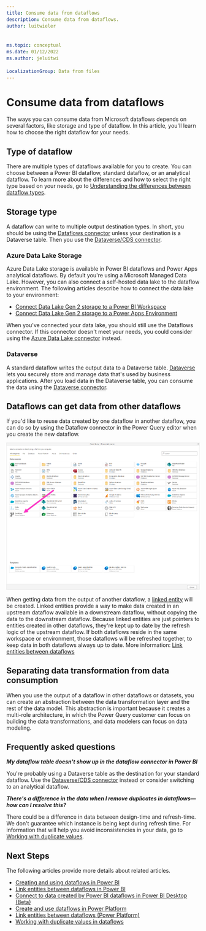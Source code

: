 ```yaml
---
title: Consume data from dataflows
description: Consume data from dataflows.
author: luitwieler


ms.topic: conceptual
ms.date: 01/12/2022
ms.author: jeluitwi

LocalizationGroup: Data from files
---
```


# Consume data from dataflows

The ways you can consume data from Microsoft dataflows depends on several factors, like storage and type of dataflow. In this article, you'll learn how to choose the right dataflow for your needs.

## Type of dataflow

There are multiple types of dataflows available for you to create. You can choose between a Power BI dataflow, standard dataflow, or an analytical dataflow. To learn more about the differences and how to select the right type based on your needs, go to [Understanding the differences between dataflow types](understanding-differences-between-analytical-standard-dataflows.md).

## Storage type

A dataflow can write to multiple output destination types. In short, you should be using the [Dataflows connector](../Connectors/Dataflows.md) unless your destination is a Dataverse table. Then you use the [Dataverse/CDS connector](../Connectors/Dataverse.md).

### Azure Data Lake Storage

Azure Data Lake storage is available in Power BI dataflows and Power Apps analytical dataflows. By default you're using a Microsoft Managed Data Lake. However, you can also connect a self-hosted data lake to the dataflow environment. The following articles describe how to connect the data lake to your environment:

- [Connect Data Lake Gen 2 storage to a Power BI Workspace](/power-bi/transform-model/dataflows/dataflows-azure-data-lake-storage-integration)
- [Connect Data Lake Gen 2 storage to a Power Apps Environment](./connect-azure-data-lake-storage-for-dataflow.md)

When you've connected your data lake, you should still use the Dataflows connector. If this connector doesn't meet your needs, you could consider using the [Azure Data Lake connector](../Connectors/DataLakeStorage.md) instead.

### Dataverse

A standard dataflow writes the output data to a Dataverse table. [Dataverse](/powerapps/maker/data-platform/data-platform-intro) lets you securely store and manage data that's used by business applications. After you load data in the Dataverse table, you can consume the data using the [Dataverse connector](../Connectors/Dataverse.md).

## Dataflows can get data from other dataflows

If you'd like to reuse data created by one dataflow in another dataflow, you can do so by using the Dataflow connector in the Power Query editor when you create the new dataflow.

[![Get data from a dataflow.](media/dataflows-linked-entities/linked-entities-03.png)](media/dataflows-linked-entities/linked-entities-03.png#lightbox)

When getting data from the output of another dataflow, a [linked entity](/data-integration/dataflows/dataflows-linked-entities) will be created. Linked entities provide a way to make data created in an upstream dataflow available in a downstream dataflow, without copying the data to the downstream dataflow. Because linked entities are just pointers to entities created in other dataflows, they're kept up to date by the refresh logic of the upstream dataflow. If both dataflows reside in the same workspace or environment, those dataflows will be refreshed together, to keep data in both dataflows always up to date. More information: [Link entities between dataflows](/data-integration/dataflows/dataflows-linked-entities)

## Separating data transformation from data consumption

When you use the output of a dataflow in other dataflows or datasets, you can create an abstraction between the data transformation layer and the rest of the data model. This abstraction is important because it creates a multi-role architecture, in which the Power Query customer can focus on building the data transformations, and data modelers can focus on data modeling.

## Frequently asked questions

_**My dataflow table doesn't show up in the dataflow connector in Power BI**_

You're probably using a Dataverse table as the destination for your standard dataflow. Use the [Dataverse/CDS connector](../Connectors/Dataverse.md) instead or consider switching to an analytical dataflow.

_**There's a difference in the data when I remove duplicates in dataflows&mdash;how can I resolve this?**_

There could be a difference in data between design-time and refresh-time. We don't guarantee which instance is being kept during refresh time. For information that will help you avoid inconsistencies in your data, go to [Working with duplicate values](../working-with-duplicates.md).

## Next Steps

The following articles provide more details about related articles.

- [Creating and using dataflows in Power BI](/power-bi/service-dataflows-create-use)
- [Link entities between dataflows in Power BI](/power-bi/service-dataflows-linked-entities)
- [Connect to data created by Power BI dataflows in Power BI Desktop (Beta)](/power-bi/desktop-connect-dataflows)
- [Create and use dataflows in Power Platform](/data-integration/dataflows/dataflows-integration-overview)
- [Link entities between dataflows (Power Platform)](/data-integration/dataflows/dataflows-linked-entities)
- [Working with duplicate values in dataflows](../working-with-duplicates.md)
